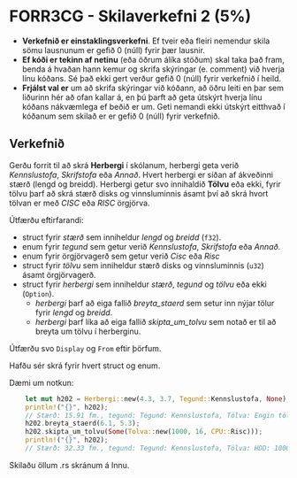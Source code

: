 # FORR3CG - Skilaverkefni 2 (5%)

- **Verkefnið er einstaklingsverkefni**. Ef tveir eða fleiri nemendur skila sömu lausnunum er gefið 0 (núll) fyrir þær lausnir.
- **Ef kóði er tekinn af netinu** (eða öðrum álíka stöðum) skal taka það fram, benda á hvaðan hann kemur og skrifa skýringar (e. comment) við hverja línu kóðans. Sé það ekki gert verður gefið 0 (núll) fyrir verkefnið í heild.
- **Frjálst val er** um að skrifa skýringar við kóðann, að öðru leiti en þar sem liðurinn hér að ofan kallar á, en þú þarft að geta útskýrt hverja línu kóðans nákvæmlega ef beðið er um. Geti nemandi ekki útskýrt eitthvað í kóðanum sem skilað er er gefið 0 (núll) fyrir verkefnið.

## Verkefnið

Gerðu forrit til að skrá **Herbergi** í skólanum, herbergi geta verið *Kennslustofa*, *Skrifstofa* eða *Annað*. Hvert herbergi er síðan af ákveðinni stærð (lengd og breidd). Herbergi getur svo innihaldið **Tölvu** eða ekki, fyrir tölvu þarf að skrá stærð disks og vinnsluminnis ásamt því að skrá hvort tölvan er með *CISC* eða *RISC* örgjörva.

Útfærðu eftirfarandi:
- struct fyrir *stærð* sem inniheldur *lengd* og *breidd* (`f32`).
- enum fyrir *tegund* sem getur verið *Kennslustofa*, *Skrifstofa* eða *Annað*.
- enum fyrir örgjörvagerð sem getur verið *Cisc* eða *Risc*
- struct fyrir *tölvu* sem inniheldur stærð disks og vinnsluminnis (`u32`) ásamt örgjörvagerð.
- struct fyrir *herbergi* sem inniheldur *stærð*, *tegund* og *tölvu* eða ekki (`Option`).
    - *herbergi* þarf að eiga fallið *breyta_staerd* sem setur inn nýjar tölur fyrir *lengd* og *breidd*.
    - *herbergi* þarf líka að eiga fallið *skipta_um_tolvu* sem notað er til að breyta um tölvu í herberginu.

Útfærðu svo `Display` og `From` eftir þörfum.

Hafðu sér skrá fyrir hvert struct og enum.

Dæmi um notkun:
```rust
    let mut h202 = Herbergi::new(4.3, 3.7, Tegund::Kennslustofa, None);
    println!("{}", h202);
    // Stærð: 15.91 fm., tegund: Tegund: Kennslustofa, Tölva: Engin tölva
    h202.breyta_staerd(6.1, 5.3);
    h202.skipta_um_tolvu(Some(Tolva::new(1000, 16, CPU::Risc)));
    println!("{}", h202);
    // Stærð: 32.33 fm., tegund: Tegund: Kennslustofa, Tölva: HDD: 1000 GB, RAM 16 GB, CPU: RISC
```

Skilaðu öllum .rs skránum á Innu.
